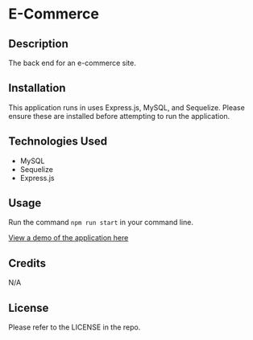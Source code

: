 # E-Commerce

## Description

The back end for an e-commerce site.

## Installation

This application runs in uses Express.js, MySQL, and Sequelize. Please ensure these are installed before attempting to run the application.

## Technologies Used

* MySQL
* Sequelize
* Express.js

## Usage

Run the command `npm run start` in your command line.

[View a demo of the application here](https://drive.google.com/file/d/1gj5s4mNxlQzi2L-OiNcvNtFJOFuC5WC0/view)

## Credits

N/A

## License

Please refer to the LICENSE in the repo.